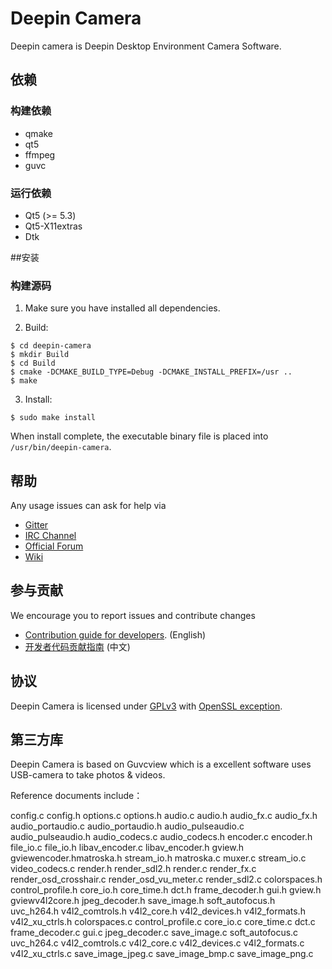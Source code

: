 # Deepin Camera

Deepin camera is Deepin Desktop Environment Camera Software.

## 依赖

### 构建依赖

* qmake
* qt5
* ffmpeg
* guvc

### 运行依赖

* Qt5 (>= 5.3)
* Qt5-X11extras
* Dtk

##安装

### 构建源码

1. Make sure you have installed all dependencies.

2. Build:
```
$ cd deepin-camera
$ mkdir Build
$ cd Build
$ cmake -DCMAKE_BUILD_TYPE=Debug -DCMAKE_INSTALL_PREFIX=/usr ..
$ make
```

3. Install:
```
$ sudo make install
```

When install complete, the executable binary file is placed into `/usr/bin/deepin-camera`.

## 帮助

Any usage issues can ask for help via
* [Gitter](https://gitter.im/orgs/linuxdeepin/rooms)
* [IRC Channel](https://webchat.freenode.net/?channels=deepin)
* [Official Forum](https://bbs.deepin.org/)
* [Wiki](https://wiki.deepin.org/)

## 参与贡献

We encourage you to report issues and contribute changes

* [Contribution guide for developers](https://github.com/linuxdeepin/developer-center/wiki/Contribution-Guidelines-for-Developers-en). (English)
* [开发者代码贡献指南](https://github.com/linuxdeepin/developer-center/wiki/Contribution-Guidelines-for-Developers) (中文)

## 协议

Deepin Camera is licensed under [GPLv3](LICENSE) with [OpenSSL exception](https://lists.debian.org/debian-legal/2004/05/msg00595.html).



## 第三方库

Deepin Camera  is based on Guvcview which is a excellent software uses USB-camera to take photos & videos.

Reference documents include：

config.c config.h options.c options.h audio.c audio.h audio_fx.c audio_fx.h audio_portaudio.c audio_portaudio.h audio_pulseaudio.c audio_pulseaudio.h audio_codecs.c audio_codecs.h encoder.c encoder.h file_io.c file_io.h libav_encoder.c libav_encoder.h gview.h gviewencoder.hmatroska.h stream_io.h matroska.c muxer.c stream_io.c video_codecs.c render.h render_sdl2.h render.c render_fx.c render_osd_crosshair.c render_osd_vu_meter.c render_sdl2.c colorspaces.h control_profile.h core_io.h core_time.h dct.h frame_decoder.h gui.h gview.h gviewv4l2core.h jpeg_decoder.h save_image.h soft_autofocus.h uvc_h264.h v4l2_comtrols.h v4l2_core.h v4l2_devices.h v4l2_formats.h v4l2_xu_ctrls.h colorspaces.c control_profile.c core_io.c core_time.c dct.c frame_decoder.c gui.c jpeg_decoder.c save_image.c soft_autofocus.c uvc_h264.c v4l2_comtrols.c v4l2_core.c v4l2_devices.c v4l2_formats.c v4l2_xu_ctrls.c save_image_jpeg.c save_image_bmp.c save_image_png.c